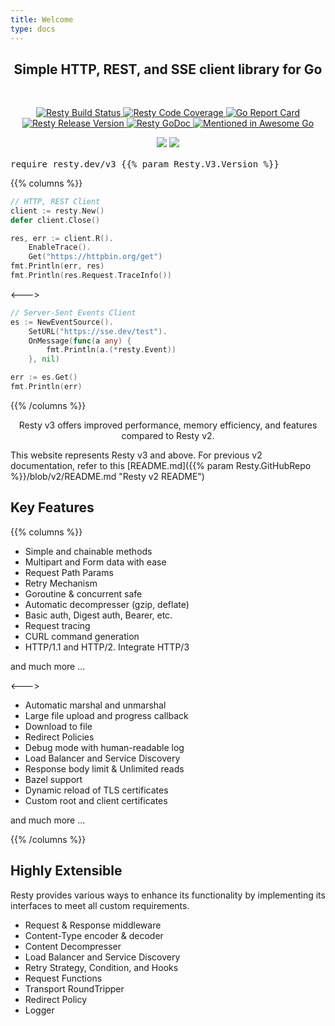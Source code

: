 ```yaml
---
title: Welcome
type: docs
---
```


<h2 align="center">Simple HTTP, REST, and SSE client library for Go</h2>
<p align="center" style="margin-top: 3rem;">
    <a href="{{% param Resty.GitHubRepo %}}/actions/workflows/ci.yml?query=branch%3Av3" target="_blank">
        <img src="{{% param Resty.GitHubRepo %}}/actions/workflows/ci.yml/badge.svg?branch=v3" alt="Resty Build Status">
    </a>
    <a href="https://app.codecov.io/gh/{{% param Resty.GitHubSlug %}}/tree/v3" target="_blank">
        <img src="https://codecov.io/gh/{{% param Resty.GitHubSlug %}}/branch/v3/graph/badge.svg" alt="Resty Code Coverage">
    </a>
    <a href="https://goreportcard.com/report/{{% param Resty.V3.Vanity %}}" target="_blank">
        <img src="https://goreportcard.com/badge/{{% param Resty.V3.Vanity %}}" alt="Go Report Card">
    </a>
    <a href="{{% param Resty.GitHubRepo %}}/releases/latest" target="_blank">
        <img src="https://img.shields.io/badge/version-v3.0.0--alpha.4-blue.svg" alt="Resty Release Version">
    </a>
    <a href="{{% param Resty.GoDoc %}}/{{% param Resty.V3.Vanity %}}" target="_blank">
        <img src="{{% param Resty.GoDoc %}}/badge/{{% param Resty.V3.Vanity %}}" alt="Resty GoDoc">
    </a>
    <a href="https://github.com/avelino/awesome-go" target="_blank">
        <img src="https://awesome.re/mentioned-badge.svg" alt="Mentioned in Awesome Go">
    </a>
</p>
<p align="center" style="margin-bottom: 1rem;">
    <a href="https://app.fossa.com/projects/git%2Bgithub.com%2Fgo-resty%2Fresty?ref=badge_shield&issueType=license" alt="FOSSA Status"><img src="https://app.fossa.com/api/projects/git%2Bgithub.com%2Fgo-resty%2Fresty.svg?type=shield&issueType=license"/></a>
    <a href="https://app.fossa.com/projects/git%2Bgithub.com%2Fgo-resty%2Fresty?ref=badge_shield&issueType=security" alt="FOSSA Status"><img src="https://app.fossa.com/api/projects/git%2Bgithub.com%2Fgo-resty%2Fresty.svg?type=shield&issueType=security"/></a>
</p>

<div id="resty-go-mod" class="resty-go-mod">
<pre>
require resty.dev/v3 {{% param Resty.V3.Version %}}
</pre>
</div>

{{% columns %}}
```go
// HTTP, REST Client
client := resty.New()
defer client.Close()

res, err := client.R().
    EnableTrace().
    Get("https://httpbin.org/get")
fmt.Println(err, res)
fmt.Println(res.Request.TraceInfo())
```
<--->
```go
// Server-Sent Events Client
es := NewEventSource().
    SetURL("https://sse.dev/test").
    OnMessage(func(a any) {
        fmt.Println(a.(*resty.Event))
    }, nil)

err := es.Get()
fmt.Println(err)
```

{{% /columns %}}

<p align="center">Resty v3 offers improved performance, memory efficiency, and features compared to Resty v2.</p>

This website represents Resty v3 and above. For previous v2 documentation, refer to this [README.md]({{% param Resty.GitHubRepo %}}/blob/v2/README.md "Resty v2 README")

## Key Features

{{% columns %}}
* Simple and chainable methods
* Multipart and Form data with ease
* Request Path Params
* Retry Mechanism
* Goroutine & concurrent safe
* Automatic decompresser (gzip, deflate)
* Basic auth, Digest auth, Bearer, etc.
* Request tracing
* CURL command generation
* HTTP/1.1 and HTTP/2. Integrate HTTP/3


<p class="ml-20">and much more ...</p>

<--->

* Automatic marshal and unmarshal
* Large file upload and progress callback
* Download to file
* Redirect Policies
* Debug mode with human-readable log
* Load Balancer and Service Discovery
* Response body limit & Unlimited reads
* Bazel support
* Dynamic reload of TLS certificates
* Custom root and client certificates

<p class="ml-20">and much more ...</p>
{{% /columns %}}

## Highly Extensible

Resty provides various ways to enhance its functionality by implementing its interfaces to meet all custom requirements.

* Request & Response middleware
* Content-Type encoder & decoder
* Content Decompresser
* Load Balancer and Service Discovery
* Retry Strategy, Condition, and Hooks
* Request Functions
* Transport RoundTripper
* Redirect Policy
* Logger

